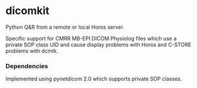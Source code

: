 # dicomkit

Python Q&R from a remote or local Horos server.

Specific support for CMRR MB-EPI DICOM Physiolog files which
use a private SOP class UID and cause display problems with Horos
and C-STORE problems with dcmtk.

### Dependencies
Implemented using pynetdicom 2.0 which supports private SOP classes.

